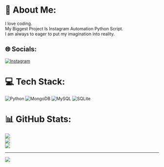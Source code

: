 # 💫 About Me:
I love coding.<br>My Biggest Project Is Instagram Automation Python Script.<br>I am always to eager to put my imagination into reality. <br>


## 🌐 Socials:
[![Instagram](https://img.shields.io/badge/Instagram-%23E4405F.svg?logo=Instagram&logoColor=white)](https://instagram.com/Hi_brodie24) 

# 💻 Tech Stack:
![Python](https://img.shields.io/badge/python-3670A0?style=for-the-badge&logo=python&logoColor=ffdd54) ![MongoDB](https://img.shields.io/badge/MongoDB-%234ea94b.svg?style=for-the-badge&logo=mongodb&logoColor=white) ![MySQL](https://img.shields.io/badge/mysql-4479A1.svg?style=for-the-badge&logo=mysql&logoColor=white) ![SQLite](https://img.shields.io/badge/sqlite-%2307405e.svg?style=for-the-badge&logo=sqlite&logoColor=white)
# 📊 GitHub Stats:
![](https://github-readme-stats.vercel.app/api?username=Akbabu777&theme=dark&hide_border=false&include_all_commits=false&count_private=false)<br/>
![](https://nirzak-streak-stats.vercel.app/?user=Akbabu777&theme=dark&hide_border=false)<br/>
![](https://github-readme-stats.vercel.app/api/top-langs/?username=Akbabu777&theme=dark&hide_border=false&include_all_commits=false&count_private=false&layout=compact)

---
[![](https://visitcount.itsvg.in/api?id=Akbabu777&icon=10&color=13)](https://visitcount.itsvg.in)

<!-- Proudly created with GPRM ( https://gprm.itsvg.in ) -->
